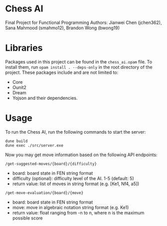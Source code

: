 # Chess AI
Final Project for Functional Programming
Authors: Jianwei Chen (jchen362), Sana Mahmood (smahmo12), Brandon Wong (bwong19)

# Libraries
Packages used in this project can be found in the `chess_ai.opam` file. To install them, run `opam install . --deps-only` in the root directory of the project. These packages include and are not limited to:
* Core
* Ounit2
* Dream
* Yojson
and their dependencies.

# Usage
To run the Chess AI, run the following commands to start the server:

```
dune build
dune exec ./src/server.exe
```

Now you may get move information based on the following API endpoints:

`/get-suggested-moves/{board}/{difficulty}`
* board: board state in FEN string format
* difficulty (optional): difficulty level of the AI. 1-5 (default: 5)
* return value: list of moves in string format (e.g. [Ke1, Nf4, a5])

`/get-move-evaluation/{board}/{move}`
* board: board state in FEN string format
* move: move in algebraic notation string format (e.g. Ke1)
* return value: float ranging from -n to n, where n is the maximum possible score